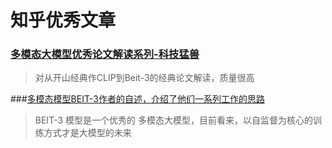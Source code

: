 # 知乎优秀文章

### [多模态大模型优秀论文解读系列-科技猛兽](https://zhuanlan.zhihu.com/p/625926419)
>对从开山经典作CLIP到Beit-3的经典论文解读，质量很高

###[多模态模型BEIT-3作者的自述，介绍了他们一系列工作的思路](https://www.zhihu.com/question/549621097/answer/2649609518)
>BEIT-3 模型是一个优秀的 多模态大模型，目前看来，以自监督为核心的训练方式才是大模型的未来

